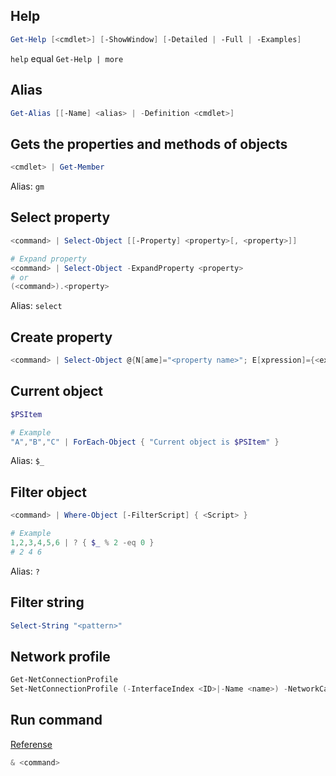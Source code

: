 ## Help
```powershell
Get-Help [<cmdlet>] [-ShowWindow] [-Detailed | -Full | -Examples]
```
 `help` equal `Get-Help | more`

## Alias
```powershell
Get-Alias [[-Name] <alias> | -Definition <cmdlet>]
```

## Gets the properties and methods of objects
```powershell
<cmdlet> | Get-Member
```
Alias: `gm`

## Select property
```powershell
<command> | Select-Object [[-Property] <property>[, <property>]]

# Expand property
<command> | Select-Object -ExpandProperty <property>
# or
(<command>).<property>
```
Alias: `select`

## Create property
```powershell
<command> | Select-Object @{N[ame]="<property name>"; E[xpression]={<expression>}}
```

## Current object
```powershell
$PSItem

# Example
"A","B","C" | ForEach-Object { "Current object is $PSItem" }
```
Alias: `$_`

## Filter object
```powershell
<command> | Where-Object [-FilterScript] { <Script> }

# Example
1,2,3,4,5,6 | ? { $_ % 2 -eq 0 }
# 2 4 6
```
Alias: `?`

## Filter string
```powershell
Select-String "<pattern>"
```

## Network profile
```powershell
Get-NetConnectionProfile
Set-NetConnectionProfile (-InterfaceIndex <ID>|-Name <name>) -NetworkCategory (Private|Public)
```

## Run command
[Referense](https://social.technet.microsoft.com/wiki/contents/articles/7703.powershell-running-executables.aspx#The_Call_Operator_amp)
```powershell
& <command>
```
